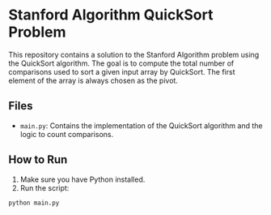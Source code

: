 # Stanford Algorithm QuickSort Problem

This repository contains a solution to the Stanford Algorithm problem using the QuickSort algorithm. The goal is to compute the total number of comparisons used to sort a given input array by QuickSort. The first element of the array is always chosen as the pivot.

## Files

- `main.py`: Contains the implementation of the QuickSort algorithm and the logic to count comparisons.

## How to Run

1. Make sure you have Python installed.
2. Run the script:

```bash
python main.py
